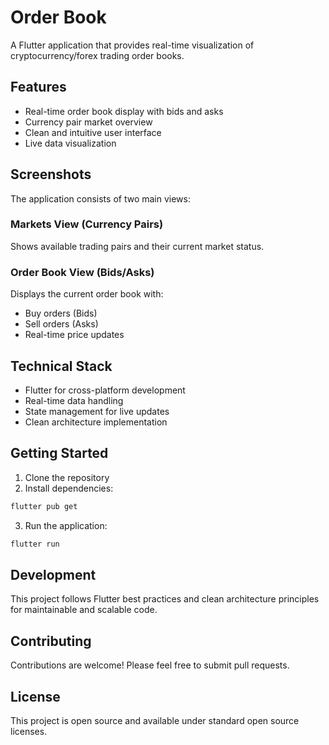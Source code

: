 # Order Book

A Flutter application that provides real-time visualization of cryptocurrency/forex trading order books.

## Features

- Real-time order book display with bids and asks
- Currency pair market overview
- Clean and intuitive user interface
- Live data visualization

## Screenshots

The application consists of two main views:

### Markets View (Currency Pairs)
Shows available trading pairs and their current market status.

### Order Book View (Bids/Asks)
Displays the current order book with:
- Buy orders (Bids) 
- Sell orders (Asks)
- Real-time price updates

## Technical Stack

- Flutter for cross-platform development
- Real-time data handling
- State management for live updates
- Clean architecture implementation

## Getting Started

1. Clone the repository
2. Install dependencies:
```bash
flutter pub get
```
3. Run the application:
```bash
flutter run
```

## Development

This project follows Flutter best practices and clean architecture principles for maintainable and scalable code.

## Contributing

Contributions are welcome! Please feel free to submit pull requests.

## License

This project is open source and available under standard open source licenses.